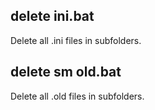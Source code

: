 ## delete ini.bat
Delete all .ini files in subfolders.

## delete sm old.bat
Delete all .old files in subfolders.